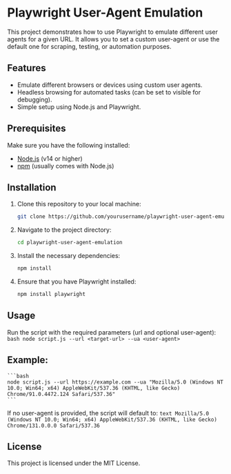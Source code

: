 # Playwright User-Agent Emulation

This project demonstrates how to use Playwright to emulate different user agents for a given URL. It allows you to set a custom user-agent or use the default one for scraping, testing, or automation purposes.

## Features
- Emulate different browsers or devices using custom user agents.
- Headless browsing for automated tasks (can be set to visible for debugging).
- Simple setup using Node.js and Playwright.

## Prerequisites
Make sure you have the following installed:
- [Node.js](https://nodejs.org/) (v14 or higher)
- [npm](https://www.npmjs.com/) (usually comes with Node.js)

## Installation

1. Clone this repository to your local machine:
   ```bash
   git clone https://github.com/yourusername/playwright-user-agent-emulation.git
   ```

2. Navigate to the project directory:
    ```bash
    cd playwright-user-agent-emulation
    ```

3. Install the necessary dependencies:
    ```bash
    npm install
    ```

4. Ensure that you have Playwright installed:
    ```bash
    npm install playwright
    ```

## Usage
Run the script with the required parameters (url and optional user-agent):
    ```bash
    node script.js --url <target-url> --ua <user-agent>
    ```

## Example:
    ```bash
    node script.js --url https://example.com --ua "Mozilla/5.0 (Windows NT 10.0; Win64; x64) AppleWebKit/537.36 (KHTML, like Gecko) Chrome/91.0.4472.124 Safari/537.36"
    ```

If no user-agent is provided, the script will default to:
    ```text
    Mozilla/5.0 (Windows NT 10.0; Win64; x64) AppleWebKit/537.36 (KHTML, like Gecko) Chrome/131.0.0.0 Safari/537.36
    ```

## License
This project is licensed under the MIT License.